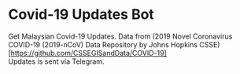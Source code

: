 # Covid-19 Updates Bot
Get Malaysian Covid-19 Updates. Data from (2019 Novel Coronavirus COVID-19 (2019-nCoV) Data Repository by Johns Hopkins CSSE)[https://github.com/CSSEGISandData/COVID-19]
<br>
Updates is sent via Telegram.
